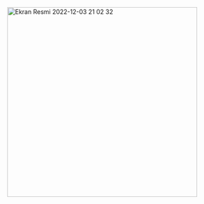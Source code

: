 <img width="436" alt="Ekran Resmi 2022-12-03 21 02 32" src="https://user-images.githubusercontent.com/44482207/205455458-301114ab-8736-46e0-a5e2-fdf7ddd65075.png">
